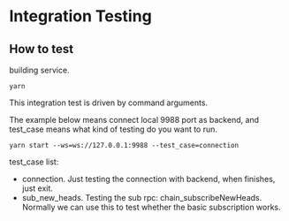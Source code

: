 # Integration Testing

## How to test
building service.

```
yarn
```

This integration test is driven by command arguments.

The example below means connect local 9988 port as backend, and test_case means
what kind of testing do you want to run.
```
yarn start --ws=ws://127.0.0.1:9988 --test_case=connection
```

test_case list:
 - connection. Just testing the connection with backend, when finishes, just exit.
 - sub_new_heads. Testing the sub rpc: chain_subscribeNewHeads. Normally we can use this to test whether the basic
   subscription works.